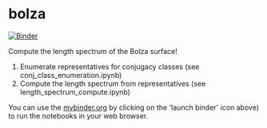 # bolza
[![Binder](https://mybinder.org/badge_logo.svg)](http://mybinder.org/v2/gh/chlee-0/bolza/main)

Compute the length spectrum of the Bolza surface!

1. Enumerate representatives for conjugacy classes (see conj_class_enumeration.ipynb)
2. Compute the length spectrum from representatives (see length_spectrum_compute.ipynb)

You can use the [mybinder.org](http://mybinder.org/) by clicking on the 'launch binder' icon above) to run the notebooks in your web browser.
